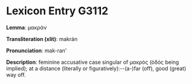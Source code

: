 # Lexicon Entry G3112

**Lemma**: μακράν

**Transliteration (xlit)**: makrán

**Pronunciation**: mak-ran'

**Description**:
feminine accusative case singular of μακρός (ὁδός being implied); at a distance (literally or figuratively):--(a-)far (off), good (great) way off.
